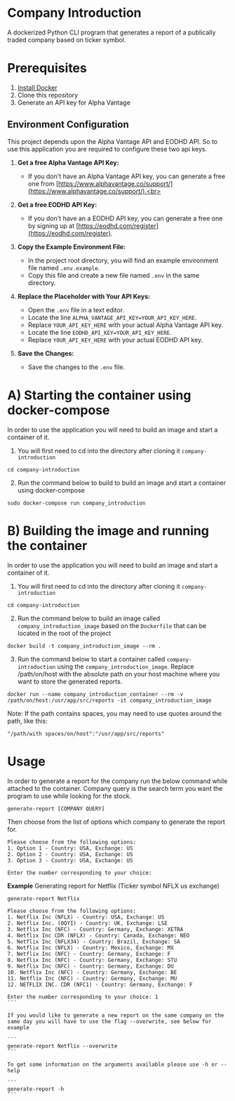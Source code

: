 # Company Introduction
A dockerized Python CLI program that generates a report of a publically traded company based on ticker symbol.

# Prerequisites
1. [Install Docker](https://docs.docker.com/get-docker/)
2. Clone this repository
3. Generate an API key for Alpha Vantage

## Environment Configuration

This project depends upon the Alpha Vantage API and EODHD API. So to use this application you are required to configure these two api keys.

1. **Get a free Alpha Vantage API Key:**
   - If you don't have an Alpha Vantage API key, you can generate a free one from [https://www.alphavantage.co/support/](https://www.alphavantage.co/support/).<br>

2. **Get a free EODHD API Key:**
   - If you don't have an a EODHD API key, you can generate a free one by signing up at [https://eodhd.com/register](https://eodhd.com/register).

3. **Copy the Example Environment File:**
   - In the project root directory, you will find an example environment file named `.env.example`.
   - Copy this file and create a new file named `.env` in the same directory.

4. **Replace the Placeholder with Your API Keys:**
   - Open the `.env` file in a text editor.
   - Locate the line `ALPHA_VANTAGE_API_KEY=YOUR_API_KEY_HERE`.
   - Replace `YOUR_API_KEY_HERE` with your actual Alpha Vantage API key.
   - Locate the line `EODHD_API_KEY=YOUR_API_KEY_HERE`.
   - Replace `YOUR_API_KEY_HERE` with your actual EODHD API key.

5. **Save the Changes:**
   - Save the changes to the `.env` file.

# A) Starting the container using docker-compose
In order to use the application you will need to build an image and start a container of it.
1. You will first need to cd into the directory after cloning it `company-introduction`

```
cd company-introduction
```

2. Run the command below to build to build an image and start a container using docker-compose

```
sudo docker-compose run company_introduction
```


# B) Building the image and running the container

In order to use the application you will need to build an image and start a container of it.
1. You will first need to cd into the directory after cloning it `company-introduction`

```
cd company-introduction
```

2. Run the command below to build an image called `company_introduction_image` based on the `Dockerfile` that can be located in the root of the project

```
docker build -t company_introduction_image --rm .
```

3. Run the command below to start a container called `company-introduction` using the `company_introduction_image`. Replace /path/on/host with the absolute path on your host machine where you want to store the generated reports.

```
docker run --name company_introduction_container --rm -v /path/on/host:/usr/app/src/reports -it company_introduction_image
```

Note: If the path contains spaces, you may need to use quotes around the path, like this:

```
"/path/with spaces/on/host":"/usr/app/src/reports"
```

# Usage

In order to generate a report for the company run the below command while attached to the container. Company query is the search term you want the program to use while looking for the stock.

```
generate-report [COMPANY QUERY]
```

Then choose from the list of options which company to generate the report for.

```
Please choose from the following options:
1. Option 1 - Country: USA, Exchange: US
2. Option 2 - Country: USA, Exchange: US
3. Option 3 - Country: USA, Exchange: US

Enter the number corresponding to your choice:
```

**Example** 
Generating report for Netflix (Ticker symbol NFLX us exchange)

```
generate-report Netflix
```

````
Please choose from the following options:
1. Netflix Inc (NFLX) - Country: USA, Exchange: US
2. Netflix Inc. (0QYI) - Country: UK, Exchange: LSE
3. Netflix Inc (NFC) - Country: Germany, Exchange: XETRA
4. Netflix Inc CDR (NFLX) - Country: Canada, Exchange: NEO
5. Netflix Inc (NFLX34) - Country: Brazil, Exchange: SA
6. Netflix Inc (NFLX) - Country: Mexico, Exchange: MX
7. Netflix Inc (NFC) - Country: Germany, Exchange: F
8. Netflix Inc (NFC) - Country: Germany, Exchange: STU
9. Netflix Inc (NFC) - Country: Germany, Exchange: DU
10. Netflix Inc (NFC) - Country: Germany, Exchange: BE
11. Netflix Inc (NFC) - Country: Germany, Exchange: MU
12. NETFLIX INC. CDR (NFC1) - Country: Germany, Exchange: F

Enter the number corresponding to your choice: 1
```

If you would like to generate a new report on the same company on the same day you will have to use the flag --overwrite, see below for example

```
generate-report Netflix --overwrite
```

To get some information on the arguments available please use -h or --help

```
generate-report -h
```
